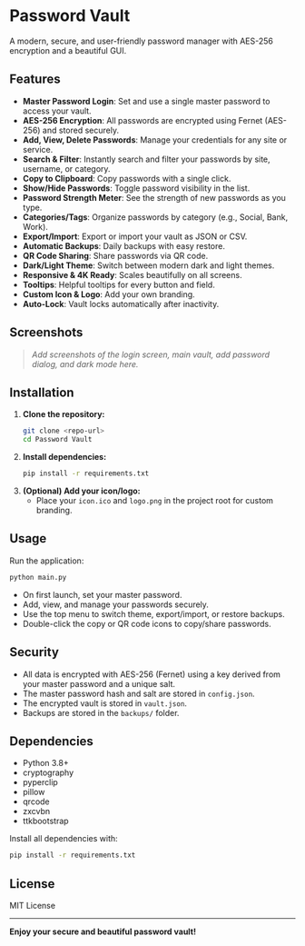 # Password Vault

A modern, secure, and user-friendly password manager with AES-256 encryption and a beautiful GUI.

## Features

- **Master Password Login**: Set and use a single master password to access your vault.
- **AES-256 Encryption**: All passwords are encrypted using Fernet (AES-256) and stored securely.
- **Add, View, Delete Passwords**: Manage your credentials for any site or service.
- **Search & Filter**: Instantly search and filter your passwords by site, username, or category.
- **Copy to Clipboard**: Copy passwords with a single click.
- **Show/Hide Passwords**: Toggle password visibility in the list.
- **Password Strength Meter**: See the strength of new passwords as you type.
- **Categories/Tags**: Organize passwords by category (e.g., Social, Bank, Work).
- **Export/Import**: Export or import your vault as JSON or CSV.
- **Automatic Backups**: Daily backups with easy restore.
- **QR Code Sharing**: Share passwords via QR code.
- **Dark/Light Theme**: Switch between modern dark and light themes.
- **Responsive & 4K Ready**: Scales beautifully on all screens.
- **Tooltips**: Helpful tooltips for every button and field.
- **Custom Icon & Logo**: Add your own branding.
- **Auto-Lock**: Vault locks automatically after inactivity.

## Screenshots

> _Add screenshots of the login screen, main vault, add password dialog, and dark mode here._

## Installation

1. **Clone the repository:**
   ```bash
   git clone <repo-url>
   cd Password Vault
   ```
2. **Install dependencies:**
   ```bash
   pip install -r requirements.txt
   ```
3. **(Optional) Add your icon/logo:**
   - Place your `icon.ico` and `logo.png` in the project root for custom branding.

## Usage

Run the application:
```bash
python main.py
```

- On first launch, set your master password.
- Add, view, and manage your passwords securely.
- Use the top menu to switch theme, export/import, or restore backups.
- Double-click the copy or QR code icons to copy/share passwords.

## Security
- All data is encrypted with AES-256 (Fernet) using a key derived from your master password and a unique salt.
- The master password hash and salt are stored in `config.json`.
- The encrypted vault is stored in `vault.json`.
- Backups are stored in the `backups/` folder.

## Dependencies
- Python 3.8+
- cryptography
- pyperclip
- pillow
- qrcode
- zxcvbn
- ttkbootstrap

Install all dependencies with:
```bash
pip install -r requirements.txt
```

## License

MIT License

---

**Enjoy your secure and beautiful password vault!** 